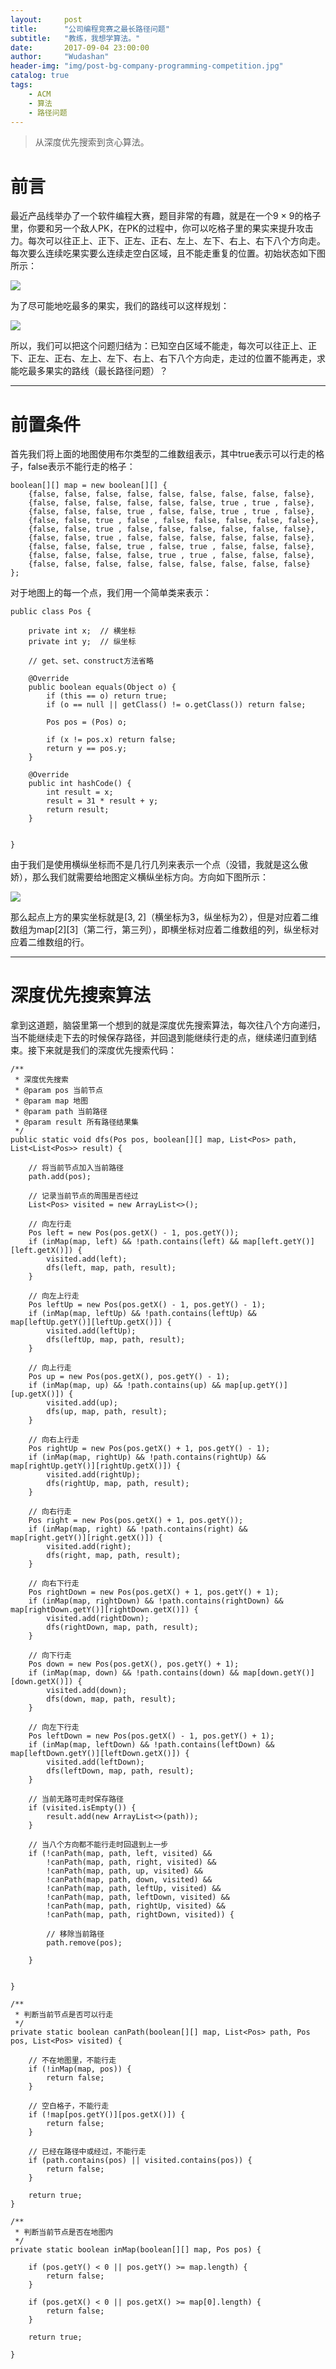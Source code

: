 ```yaml
---
layout:     post
title:      "公司编程竞赛之最长路径问题"
subtitle:   "教练，我想学算法。"
date:       2017-09-04 23:00:00
author:     "Wudashan"
header-img: "img/post-bg-company-programming-competition.jpg"
catalog: true
tags:
    - ACM
    - 算法
    - 路径问题
---
```



> 从深度优先搜索到贪心算法。

# 前言

最近产品线举办了一个软件编程大赛，题目非常的有趣，就是在一个9 × 9的格子里，你要和另一个敌人PK，在PK的过程中，你可以吃格子里的果实来提升攻击力。每次可以往正上、正下、正左、正右、左上、左下、右上、右下八个方向走。每次要么连续吃果实要么连续走空白区域，且不能走重复的位置。初始状态如下图所示：

![](http://o7x0ygc3f.bkt.clouddn.com/%E6%9C%80%E9%95%BF%E8%B7%AF%E5%BE%84%E9%97%AE%E9%A2%98-5.png)

为了尽可能地吃最多的果实，我们的路线可以这样规划：

![](http://o7x0ygc3f.bkt.clouddn.com/%E6%9C%80%E9%95%BF%E8%B7%AF%E5%BE%84%E9%97%AE%E9%A2%98-6.png)

所以，我们可以把这个问题归结为：已知空白区域不能走，每次可以往正上、正下、正左、正右、左上、左下、右上、右下八个方向走，走过的位置不能再走，求能吃最多果实的路线（最长路径问题）？

---

# 前置条件

首先我们将上面的地图使用布尔类型的二维数组表示，其中true表示可以行走的格子，false表示不能行走的格子：

```
boolean[][] map = new boolean[][] {
    {false, false, false, false, false, false, false, false, false},
    {false, false, false, false, false, false, true , true , false},
    {false, false, false, true , false, false, true , true , false},
    {false, false, true , false , false, false, false, false, false},
    {false, false, true , false, false, false, false, false, false},
    {false, false, true , false, false, false, false, false, false},
    {false, false, false, true , false, true , false, false, false},
    {false, false, false, false, true , true , false, false, false},
    {false, false, false, false, false, false, false, false, false}
};
```

对于地图上的每一个点，我们用一个简单类来表示：

```
public class Pos {

    private int x;  // 横坐标
    private int y;  // 纵坐标
    
    // get、set、construct方法省略

    @Override
    public boolean equals(Object o) {
        if (this == o) return true;
        if (o == null || getClass() != o.getClass()) return false;

        Pos pos = (Pos) o;

        if (x != pos.x) return false;
        return y == pos.y;
    }

    @Override
    public int hashCode() {
        int result = x;
        result = 31 * result + y;
        return result;
    }

    
}
```

由于我们是使用横纵坐标而不是几行几列来表示一个点（没错，我就是这么傲娇），那么我们就需要给地图定义横纵坐标方向。方向如下图所示：

![](http://o7x0ygc3f.bkt.clouddn.com/%E6%9C%80%E9%95%BF%E8%B7%AF%E5%BE%84%E9%97%AE%E9%A2%98-8.png)

那么起点上方的果实坐标就是[3, 2]（横坐标为3，纵坐标为2），但是对应着二维数组为map[2][3]（第二行，第三列），即横坐标对应着二维数组的列，纵坐标对应着二维数组的行。

---

# 深度优先搜索算法

拿到这道题，脑袋里第一个想到的就是深度优先搜索算法，每次往八个方向递归，当不能继续走下去的时候保存路径，并回退到能继续行走的点，继续递归直到结束。接下来就是我们的深度优先搜索代码：

```
/**
 * 深度优先搜索
 * @param pos 当前节点
 * @param map 地图
 * @param path 当前路径
 * @param result 所有路径结果集
 */
public static void dfs(Pos pos, boolean[][] map, List<Pos> path, List<List<Pos>> result) {

    // 将当前节点加入当前路径
    path.add(pos);

    // 记录当前节点的周围是否经过
    List<Pos> visited = new ArrayList<>();

    // 向左行走
    Pos left = new Pos(pos.getX() - 1, pos.getY());
    if (inMap(map, left) && !path.contains(left) && map[left.getY()][left.getX()]) {
        visited.add(left);
        dfs(left, map, path, result);
    }

    // 向左上行走
    Pos leftUp = new Pos(pos.getX() - 1, pos.getY() - 1);
    if (inMap(map, leftUp) && !path.contains(leftUp) && map[leftUp.getY()][leftUp.getX()]) {
        visited.add(leftUp);
        dfs(leftUp, map, path, result);
    }

    // 向上行走
    Pos up = new Pos(pos.getX(), pos.getY() - 1);
    if (inMap(map, up) && !path.contains(up) && map[up.getY()][up.getX()]) {
        visited.add(up);
        dfs(up, map, path, result);
    }

    // 向右上行走
    Pos rightUp = new Pos(pos.getX() + 1, pos.getY() - 1);
    if (inMap(map, rightUp) && !path.contains(rightUp) && map[rightUp.getY()][rightUp.getX()]) {
        visited.add(rightUp);
        dfs(rightUp, map, path, result);
    }

    // 向右行走
    Pos right = new Pos(pos.getX() + 1, pos.getY());
    if (inMap(map, right) && !path.contains(right) && map[right.getY()][right.getX()]) {
        visited.add(right);
        dfs(right, map, path, result);
    }

    // 向右下行走
    Pos rightDown = new Pos(pos.getX() + 1, pos.getY() + 1);
    if (inMap(map, rightDown) && !path.contains(rightDown) && map[rightDown.getY()][rightDown.getX()]) {
        visited.add(rightDown);
        dfs(rightDown, map, path, result);
    }

    // 向下行走
    Pos down = new Pos(pos.getX(), pos.getY() + 1);
    if (inMap(map, down) && !path.contains(down) && map[down.getY()][down.getX()]) {
        visited.add(down);
        dfs(down, map, path, result);
    }

    // 向左下行走
    Pos leftDown = new Pos(pos.getX() - 1, pos.getY() + 1);
    if (inMap(map, leftDown) && !path.contains(leftDown) && map[leftDown.getY()][leftDown.getX()]) {
        visited.add(leftDown);
        dfs(leftDown, map, path, result);
    }

    // 当前无路可走时保存路径
    if (visited.isEmpty()) {
        result.add(new ArrayList<>(path));
    }

    // 当八个方向都不能行走时回退到上一步
    if (!canPath(map, path, left, visited) &&
        !canPath(map, path, right, visited) &&
        !canPath(map, path, up, visited) &&
        !canPath(map, path, down, visited) &&
        !canPath(map, path, leftUp, visited) &&
        !canPath(map, path, leftDown, visited) &&
        !canPath(map, path, rightUp, visited) &&
        !canPath(map, path, rightDown, visited)) {

        // 移除当前路径
        path.remove(pos);

    }


}

/**
 * 判断当前节点是否可以行走
 */
private static boolean canPath(boolean[][] map, List<Pos> path, Pos pos, List<Pos> visited) {

    // 不在地图里，不能行走
    if (!inMap(map, pos)) {
        return false;
    }

    // 空白格子，不能行走
    if (!map[pos.getY()][pos.getX()]) {
        return false;
    }

    // 已经在路径中或经过，不能行走
    if (path.contains(pos) || visited.contains(pos)) {
        return false;
    }

    return true;
}

/**
 * 判断当前节点是否在地图内
 */
private static boolean inMap(boolean[][] map, Pos pos) {

    if (pos.getY() < 0 || pos.getY() >= map.length) {
        return false;
    }

    if (pos.getX() < 0 || pos.getX() >= map[0].length) {
        return false;
    }

    return true;

}
```

